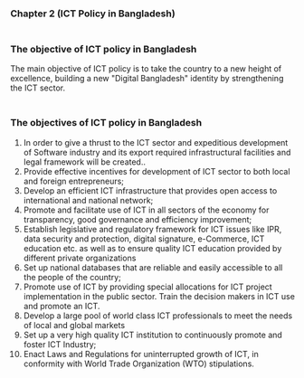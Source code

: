 ### Chapter 2 (ICT Policy in Bangladesh)

### **<br/>The objective of ICT policy in Bangladesh**

<p>The main objective of ICT policy is to take the country to a new height of excellence, building a new "Digital Bangladesh" identity by strengthening the ICT sector.<br/></p>


### **<br/>The objectives of ICT policy in Bangladesh**

1. In order to give a thrust to the ICT sector and expeditious development of Software
industry and its export required infrastructural facilities and legal framework will be created..
2. Provide effective incentives for development of ICT sector to both local and foreign
entrepreneurs;
3. Develop an efficient ICT infrastructure that provides open access to international and
national network;
4. Promote and facilitate use of ICT in all sectors of the economy for transparency, good
governance and efficiency improvement;
5. Establish legislative and regulatory framework for ICT issues like IPR, data security and protection, digital signature, e-Commerce, ICT education etc. as well as to ensure quality ICT education provided by different private organizations
6. Set up national databases that are reliable and easily accessible to all the people of the
country;
7. Promote use of ICT by providing special allocations for ICT project implementation in the
public sector. Train the decision makers in ICT use and promote an ICT.
8. Develop a large pool of world class ICT professionals to meet the needs of local and
global markets
9. Set up a very high quality ICT institution to continuously promote and foster ICT
Industry;
10. Enact Laws and Regulations for uninterrupted growth of ICT, in conformity with World
Trade Organization (WTO) stipulations.